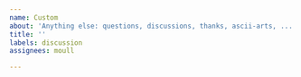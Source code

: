 ```yaml
---
name: Custom
about: 'Anything else: questions, discussions, thanks, ascii-arts, ...'
title: ''
labels: discussion
assignees: moull

---
```

